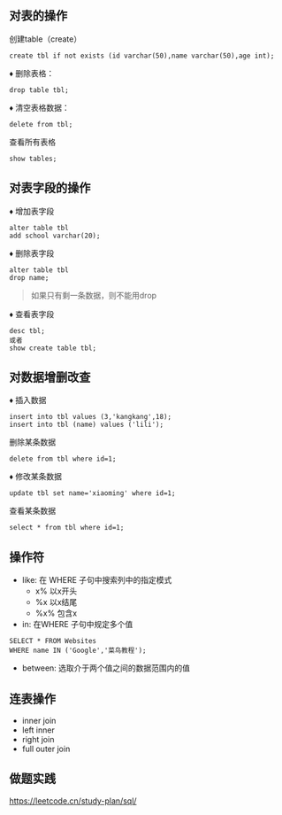 ## 对表的操作
创建table（create）
```
create tbl if not exists (id varchar(50),name varchar(50),age int);
```
♦️ 删除表格：
```
drop table tbl;
```
♦️ 清空表格数据：
```
delete from tbl;
```
查看所有表格
```
show tables;
```

## 对表字段的操作
♦️ 增加表字段
```
alter table tbl 
add school varchar(20);
```
♦️ 删除表字段
```
alter table tbl 
drop name;
```
> 如果只有剩一条数据，则不能用drop

♦️ 查看表字段
```
desc tbl;
或者
show create table tbl;
```
## 对数据增删改查
♦️ 插入数据
```
insert into tbl values (3,'kangkang',18);
insert into tbl (name) values ('lili');
```
删除某条数据
```
delete from tbl where id=1;
```
♦️ 修改某条数据
```
update tbl set name='xiaoming' where id=1;
```
查看某条数据
```
select * from tbl where id=1;
```
## 操作符
- like: 在 WHERE 子句中搜索列中的指定模式
  - x% 以x开头
  - %x 以x结尾
  - %x% 包含x
- in: 在WHERE 子句中规定多个值
```
SELECT * FROM Websites
WHERE name IN ('Google','菜鸟教程');
```
- between: 选取介于两个值之间的数据范围内的值
## 连表操作
- inner join
- left inner
- right join
- full outer join

## 做题实践
https://leetcode.cn/study-plan/sql/
